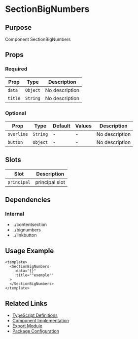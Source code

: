 # SectionBigNumbers

## Purpose

Component SectionBigNumbers

## Props

### Required

| Prop    | Type     | Description    |
| ------- | -------- | -------------- |
| `data`  | `Object` | No description |
| `title` | `String` | No description |

### Optional

| Prop       | Type     | Default | Values | Description    |
| ---------- | -------- | ------- | ------ | -------------- |
| `overline` | `String` | -       | -      | No description |
| `button`   | `Object` | -       | -      | No description |

## Slots

| Slot        | Description    |
| ----------- | -------------- |
| `principal` | principal slot |

## Dependencies

### Internal

- ../contentsection
- ../bignumbers
- ../linkbutton

## Usage Example

```vue
<template>
  <SectionBigNumbers
    :data="{}"
    :title=""exemplo""
  >
  </SectionBigNumbers>
</template>
```

## Related Links

- [TypeScript Definitions](./SectionBigNumbers.d.ts)
- [Component Implementation](./SectionBigNumbers.vue)
- [Export Module](./sectionbignumbers.js)
- [Package Configuration](./package.json)
